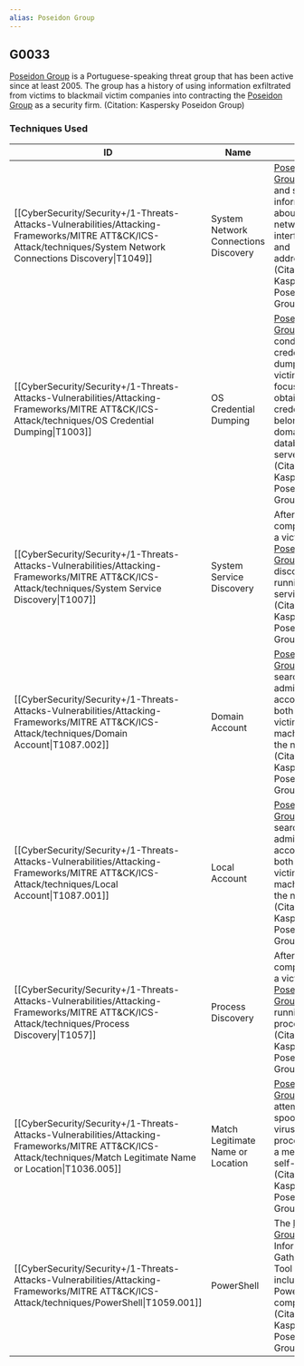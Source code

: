```yaml
---
alias: Poseidon Group
---
```


## G0033

[Poseidon Group](https://attack.mitre.org/groups/G0033) is a Portuguese-speaking threat group that has been active since at least 2005. The group has a history of using information exfiltrated from victims to blackmail victim companies into contracting the [Poseidon Group](https://attack.mitre.org/groups/G0033) as a security firm. (Citation: Kaspersky Poseidon Group)


### Techniques Used

| ID | Name | Use |
| --- | --- | --- |
| [[CyberSecurity/Security+/1-Threats-Attacks-Vulnerabilities/Attacking-Frameworks/MITRE ATT&CK/ICS-Attack/techniques/System Network Connections Discovery\|T1049]] | System Network Connections Discovery | [Poseidon Group](https://attack.mitre.org/groups/G0033) obtains and saves information about victim network interfaces and addresses.(Citation: Kaspersky Poseidon Group) |
| [[CyberSecurity/Security+/1-Threats-Attacks-Vulnerabilities/Attacking-Frameworks/MITRE ATT&CK/ICS-Attack/techniques/OS Credential Dumping\|T1003]] | OS Credential Dumping | [Poseidon Group](https://attack.mitre.org/groups/G0033) conducts credential dumping on victims, with a focus on obtaining credentials belonging to domain and database servers.(Citation: Kaspersky Poseidon Group) |
| [[CyberSecurity/Security+/1-Threats-Attacks-Vulnerabilities/Attacking-Frameworks/MITRE ATT&CK/ICS-Attack/techniques/System Service Discovery\|T1007]] | System Service Discovery | After compromising a victim, [Poseidon Group](https://attack.mitre.org/groups/G0033) discovers all running services.(Citation: Kaspersky Poseidon Group) |
| [[CyberSecurity/Security+/1-Threats-Attacks-Vulnerabilities/Attacking-Frameworks/MITRE ATT&CK/ICS-Attack/techniques/Domain Account\|T1087.002]] | Domain Account | [Poseidon Group](https://attack.mitre.org/groups/G0033) searches for administrator accounts on both the local victim machine and the network.(Citation: Kaspersky Poseidon Group) |
| [[CyberSecurity/Security+/1-Threats-Attacks-Vulnerabilities/Attacking-Frameworks/MITRE ATT&CK/ICS-Attack/techniques/Local Account\|T1087.001]] | Local Account | [Poseidon Group](https://attack.mitre.org/groups/G0033) searches for administrator accounts on both the local victim machine and the network.(Citation: Kaspersky Poseidon Group) |
| [[CyberSecurity/Security+/1-Threats-Attacks-Vulnerabilities/Attacking-Frameworks/MITRE ATT&CK/ICS-Attack/techniques/Process Discovery\|T1057]] | Process Discovery | After compromising a victim, [Poseidon Group](https://attack.mitre.org/groups/G0033) lists all running processes.(Citation: Kaspersky Poseidon Group) |
| [[CyberSecurity/Security+/1-Threats-Attacks-Vulnerabilities/Attacking-Frameworks/MITRE ATT&CK/ICS-Attack/techniques/Match Legitimate Name or Location\|T1036.005]] | Match Legitimate Name or Location | [Poseidon Group](https://attack.mitre.org/groups/G0033) tools attempt to spoof anti-virus processes as a means of self-defense.(Citation: Kaspersky Poseidon Group) |
| [[CyberSecurity/Security+/1-Threats-Attacks-Vulnerabilities/Attacking-Frameworks/MITRE ATT&CK/ICS-Attack/techniques/PowerShell\|T1059.001]] | PowerShell | The [Poseidon Group](https://attack.mitre.org/groups/G0033)'s Information Gathering Tool (IGT) includes PowerShell components.(Citation: Kaspersky Poseidon Group) |
